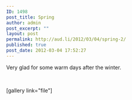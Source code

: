 ```yaml
---
ID: 1498
post_title: Spring
author: admin
post_excerpt: ""
layout: post
permalink: http://aud.li/2012/03/04/spring-2/
published: true
post_date: 2012-03-04 17:52:27
---
```

Very glad for some warm days after the winter.

&nbsp;

[gallery link="file"]

&nbsp;